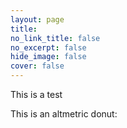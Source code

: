 ```yaml
---
layout: page
title: 
no_link_title: false 
no_excerpt: false 
hide_image: false
cover: false
---
```


This is a test

<script type='text/javascript' src='https://d1bxh8uas1mnw7.cloudfront.net/assets/embed.js'></script>

This is an altmetric donut: 

<div class='altmetric-embed' data-badge-type='donut' data-doi="10.1093/isq/sqae073"></div>


